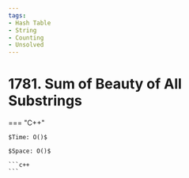 ```yaml
---
tags:
- Hash Table
- String
- Counting
- Unsolved
---
```



# 1781. Sum of Beauty of All Substrings

=== "C++"

    $Time: O()$

    $Space: O()$

    ```c++
    ```